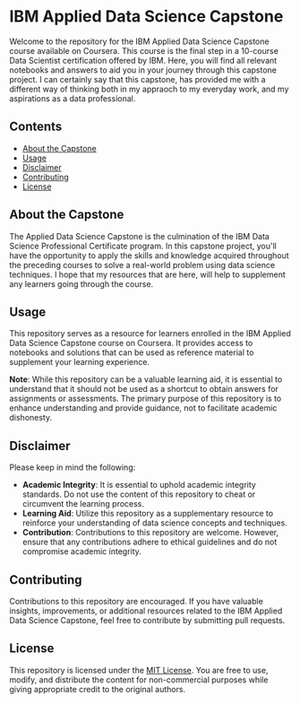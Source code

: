 # IBM Applied Data Science Capstone

Welcome to the repository for the IBM Applied Data Science Capstone course available on Coursera. This course is the final step in a 10-course Data Scientist certification offered by IBM. Here, you will find all relevant notebooks and answers to aid you in your journey through this capstone project. I can certainly say that this capstone, has provided me with a different way of thinking both in my appraoch to my everyday work, and my aspirations as a data professional.

## Contents

- [About the Capstone](#about-the-capstone)
- [Usage](#usage)
- [Disclaimer](#disclaimer)
- [Contributing](#contributing)
- [License](#license)

## About the Capstone

The Applied Data Science Capstone is the culmination of the IBM Data Science Professional Certificate program. In this capstone project, you'll have the opportunity to apply the skills and knowledge acquired throughout the preceding courses to solve a real-world problem using data science techniques. I hope that my resources that are here, will help to supplement any learners going through the course.

## Usage

This repository serves as a resource for learners enrolled in the IBM Applied Data Science Capstone course on Coursera. It provides access to notebooks and solutions that can be used as reference material to supplement your learning experience.

**Note**: While this repository can be a valuable learning aid, it is essential to understand that it should not be used as a shortcut to obtain answers for assignments or assessments. The primary purpose of this repository is to enhance understanding and provide guidance, not to facilitate academic dishonesty.

## Disclaimer

Please keep in mind the following:

- **Academic Integrity**: It is essential to uphold academic integrity standards. Do not use the content of this repository to cheat or circumvent the learning process.
- **Learning Aid**: Utilize this repository as a supplementary resource to reinforce your understanding of data science concepts and techniques.
- **Contribution**: Contributions to this repository are welcome. However, ensure that any contributions adhere to ethical guidelines and do not compromise academic integrity.

## Contributing

Contributions to this repository are encouraged. If you have valuable insights, improvements, or additional resources related to the IBM Applied Data Science Capstone, feel free to contribute by submitting pull requests.

## License

This repository is licensed under the [MIT License](LICENSE). You are free to use, modify, and distribute the content for non-commercial purposes while giving appropriate credit to the original authors.

